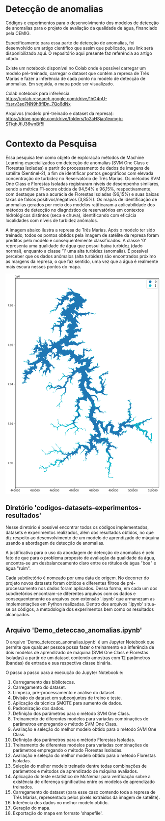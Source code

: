 # Detecção de anomalias
Códigos e experimentos para o desenvolvimento dos modelos de detecção de anomalias para o projeto de avaliação da qualidade de água, financiado pela CEMIG.

Especificamente para essa parte de detecção de anomalias, foi desenvolvido um artigo científico que assim que publicado, seu link será disponibilizado aqui. O repositório aqui presente faz referência ao artigo citado.

Existe um notebook disponível no Colab onde é possível carregar um modelo pré-treinado, carregar o dataset que contém a represa de Três Marias e fazer a inferência de cada ponto no modelo de detecção de anomalias. Em seguida, o mapa pode ser visualizado.

Colab notebook para inferência: https://colab.research.google.com/drive/1hO4pU-Yssrv3sq7NN9h8flDn_7Qo6dNx

Arquivos (modelo pré-treinado e dataset da represa): https://drive.google.com/drive/folders/1o2aHSjao1exmgb-STiqhJflJ36wnBf5l

# Contexto da Pesquisa

Essa pesquisa tem como objeto de exploração métodos de Machine Learning especializados em detecção de anomalias (SVM One Class e Florestas Isoladas) a partir do processamento de dados de imagens de satélite (Sentinel-2), a fim de identificar pontos geográficos com elevada concentração de turbidez no Reservatório de Três Marias. Os métodos SVM One Class e Florestas Isoladas registraram níveis de desempenho similares, sendo a métrica F1-score obtida de 94,54\% e 96,15\%, respectivamente, com destaque para a acurácia de Florestas Isoladas (96,15%) e suas baixas taxas de falsos positivos/negativos (3,85%). Os mapas de identificação de anomalias gerados por meio dos modelos ratificaram a aplicabilidade dos métodos de detecção no diagnóstico de reservatórios em contextos hidrológicos distintos (seca e chuva), identificando com eficácia localidades com níveis de turbidez anômalos.

A imagem abaixo ilustra a represa de Três Marias. Após o modelo ter sido treinado, todos os pontos obtidos pela imagem de satélite da represa foram preditos pelo modelo e consequentemente classificados. A classe '0' representa uma qualidade de água que possui baixa turbidez (dado normal), enquanto a classe '1' uma alta turbidez (anomalia). É possível perceber que os dados anômalos (alta turbidez) são encontrados próximo as margens da represa, o que faz sentido, uma vez que a água é realmente mais escura nesses pontos do mapa.

![Imagem gerada pelo modelo de detecção de anomalias para a represa de Três Marias](mapa_gerado_modelo_deteccao_anomalias.png)


## Diretório 'codigos-datasets-experimentos-resultados'

Nesse diretório é possível encontrar todos os códigos implementados, datasets e experimentos realizados, além dos resultados obtidos, no que diz respeito ao desenvolvimento de um modelo de aprendizado de máquina usando a abordagem de detecção de anomalias.

A justificativa para o uso da abordagem de detecção de anomalias é pelo fato de que para o problema proposto de avaliação da qualidade da água, encontra-se um desbalanceamento claro entre os rótulos de água "boa" e água "ruim".

Cada subdiretório é nomeado por uma data de origem. No decorrer do projeto novos datasets foram obtidos e diferentes filtros de pré-processamento nos dados foram aplicados. Dessa forma, em cada um dos subdiretórios encontram-se diferentes arquivos com os dados e consequentemente os arquivos com extensão '.ipynb' que armanezam as implementações em Python realizadas. Dentro dos arquivos '.ipynb' situa-se os códigos, a metodologia dos experimentos bem como os resultados alcançados.

## Arquivo 'Demo_deteccao_anomalias.ipynb'

O arquivo 'Demo_deteccao_anomalias.ipynb' é um Jupyter Notebook que permite que qualquer pessoa possa fazer o treinamento e a inferência de dois modelos de aprendizado de máquina (SVM One Class e Florestas Isoladas) a partir de um dataset contendo amostras com 12 parâmetros (bandas) de entrada e sua respectiva classe binária.

O passo a passo para a execução do Jupyter Notebook é:

1) Carregamento das bibliotecas.
2) Carregamento do dataset.
3) Limpeza, pré-processamento e análise do dataset.
4) Divisão do dataset em subconjuntos de treino e teste.
5) Aplicação da técnica SMOTE para aumento de dados.
6) Padronização dos dados.
7) Definição dos parâmetros para o método SVM One Class.
8) Treinamento de diferentes modelos para variadas combinações de parâmetros empregando o método SVM One Class.
9) Avaliação e seleção do melhor modelo obtido para o método SVM One Class.
10) Definição dos parâmetros para o método Florestas Isoladas.
11) Treinamento de diferentes modelos para variadas combinações de parâmetros empregando o método Florestas Isoladas.
12) Avaliação e seleção do melhor modelo obtido para o método Florestas Isoladas.
13) Seleção do melhor modelo treinado dentre todas combinações de parâmetros e métodos de aprendizado de máquina avaliados.
14) Aplicação do teste estatístico de McNemar para verificação sobre a existência de diferença significativa entre os modelos de aprendizado treinados.
15) Carregamento do dataset (para esse caso contendo toda a represa de Três Marias, representado pelos pixels extraídos da imagem de satélite).
16) Inferência dos dados no melhor modelo obtido.
17) Geração do mapa.
18) Exportação do mapa em formato 'shapefile'.
